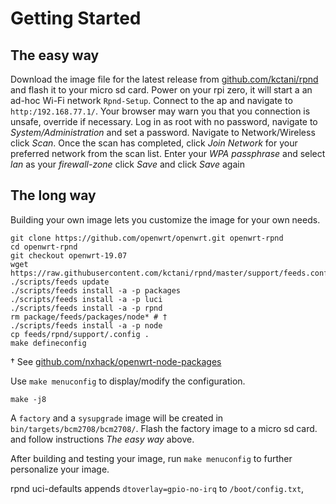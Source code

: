 # Getting Started

## The easy way

Download the image file for the latest release from [github.com/kctani/rpnd](https://github.com/kctani/rpnd/releases) and flash it to your micro sd card.
Power on your rpi zero, it will start a an ad-hoc Wi-Fi network `Rpnd-Setup`. Connect to the ap and navigate to `http:/192.168.77.1/`.
Your browser may warn you that you connection is unsafe, override if necessary.
Log in as root with no password, navigate to *System/Administration* and set a password.
Navigate to Network/Wireless click *Scan*. Once the scan has completed, click *Join Network* for your preferred network from the scan list.
Enter your *WPA passphrase* and select *lan* as your *firewall-zone* click *Save* and click *Save* again


## The long way

Building your own image lets you customize the image for your own needs.

~~~
git clone https://github.com/openwrt/openwrt.git openwrt-rpnd
cd openwrt-rpnd
git checkout openwrt-19.07
wget https://raw.githubusercontent.com/kctani/rpnd/master/support/feeds.conf
./scripts/feeds update
./scripts/feeds install -a -p packages
./scripts/feeds install -a -p luci
./scripts/feeds install -a -p rpnd
rm package/feeds/packages/node* # †
./scripts/feeds install -a -p node
cp feeds/rpnd/support/.config .
make defineconfig
~~~
† See [github.com/nxhack/openwrt-node-packages](https://github.com/nxhack/openwrt-node-packages)

Use `make menuconfig` to display/modify the configuration.

~~~
make -j8
~~~

A `factory` and a `sysupgrade` image will be created in `bin/targets/bcm2708/bcm2708/`.
Flash the factory image to a micro sd card. and follow instructions *The easy way* above.

After building and testing your image, run `make menuconfig` to further personalize your image.  

rpnd uci-defaults appends `dtoverlay=gpio-no-irq` to `/boot/config.txt`,
